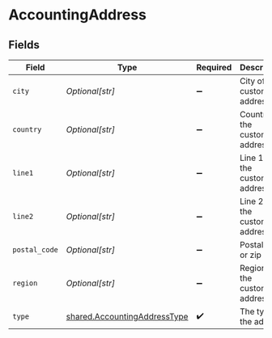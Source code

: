 # AccountingAddress


## Fields

| Field                                                                        | Type                                                                         | Required                                                                     | Description                                                                  |
| ---------------------------------------------------------------------------- | ---------------------------------------------------------------------------- | ---------------------------------------------------------------------------- | ---------------------------------------------------------------------------- |
| `city`                                                                       | *Optional[str]*                                                              | :heavy_minus_sign:                                                           | City of the customer address.                                                |
| `country`                                                                    | *Optional[str]*                                                              | :heavy_minus_sign:                                                           | Country of the customer address.                                             |
| `line1`                                                                      | *Optional[str]*                                                              | :heavy_minus_sign:                                                           | Line 1 of the customer address.                                              |
| `line2`                                                                      | *Optional[str]*                                                              | :heavy_minus_sign:                                                           | Line 2 of the customer address.                                              |
| `postal_code`                                                                | *Optional[str]*                                                              | :heavy_minus_sign:                                                           | Postal code or zip code.                                                     |
| `region`                                                                     | *Optional[str]*                                                              | :heavy_minus_sign:                                                           | Region of the customer address.                                              |
| `type`                                                                       | [shared.AccountingAddressType](../../models/shared/accountingaddresstype.md) | :heavy_check_mark:                                                           | The type of the address                                                      |